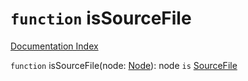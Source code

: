 # `function` isSourceFile

[Documentation Index](../README.md)

`function` isSourceFile(node: [Node](../interface.Node/README.md)): node `is` [SourceFile](../interface.SourceFile/README.md)

